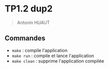 # TP1.2 dup2
> Antonin HUAUT

## Commandes
- `make` : compile l'application
- `make run` : compile et lance l'application
- `make clean` : supprime l'application compilée